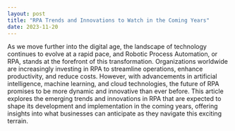 ```yaml
---
layout: post
title: "RPA Trends and Innovations to Watch in the Coming Years"
date: 2023-11-20
---
```


As we move further into the digital age, the landscape of technology continues to evolve at a rapid pace, and Robotic Process Automation, or RPA, stands at the forefront of this transformation. Organizations worldwide are increasingly investing in RPA to streamline operations, enhance productivity, and reduce costs. However, with advancements in artificial intelligence, machine learning, and cloud technologies, the future of RPA promises to be more dynamic and innovative than ever before. This article explores the emerging trends and innovations in RPA that are expected to shape its development and implementation in the coming years, offering insights into what businesses can anticipate as they navigate this exciting terrain.

